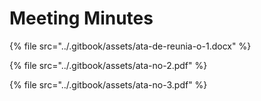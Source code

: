 # Meeting Minutes

{% file src="../.gitbook/assets/ata-de-reunia-o-1.docx" %}

{% file src="../.gitbook/assets/ata-no-2.pdf" %}

{% file src="../.gitbook/assets/ata-no-3.pdf" %}


